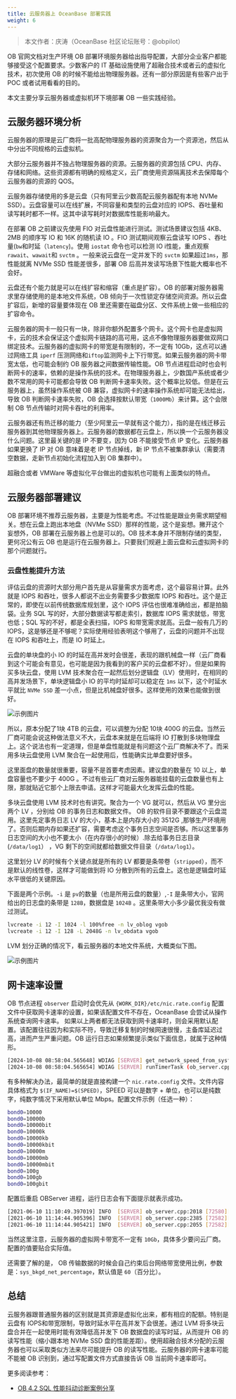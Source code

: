```yaml
---
title: 云服务器上 OceanBase 部署实践
weight: 6
---
```

> 本文作者：庆涛（OceanBase 社区论坛账号：@obpilot）

OB 官网文档对生产环境 OB 部署环境服务器给出指导配置，大部分企业客户都能够接受这个配置要求。少数客户的 IT 基础设施使用了超融合技术或者云的虚拟化技术，初次使用 OB 的时候不能给出物理服务器。还有一部分原因是有些客户出于 POC 或者试用看看的目的。

本文主要分享云服务器或虚拟机环下境部署 OB 一些实践经验。

## 云服务器环境分析
云服务器的原理是云厂商将一批高配物理服务器的资源聚合为一个资源池，然后从中分出不同规格的云虚拟机。

大部分云服务器并不独占物理服务器的资源。云服务器的资源包括 CPU、内存、存储和网络。这些资源都有明确的规格定义，云厂商使用资源隔离技术去保障每个云服务器的资源的 QOS。

云服务器存储使用的多是云盘（只有阿里云少数高配云服务器配有本地 NVMe SSD）。云盘容量可以在线扩展，不同容量和类型的云盘对应的 IOPS、吞吐量和读写耗时都不一样。这其中读写耗时对数据库性能影响最大。

在部署 OB 之前建议先使用 FIO 对云盘性能进行测试。测试场景建议包括 4KB、2MB 的顺序写 IO 和 16K 的随机读 IO 。FIO 测试期间观察云盘读写 IOPS 、吞吐量(`bw`和时延（`latency`)。使用 `iostat` 命令也可以检测 IO i性能，重点观察 `rawait`、`wawait`和 `svctm` 。一般来说云盘在一定并发下的 `svctm` 如果超过`1ms`，那性能就离 NVMe SSD 性能差很多，部署 OB 后高并发读写场景下性能大概率也不会好。

云盘还有个能力就是可以在线扩容和缩容（重点是扩容）。OB 的部署对服务器需求里存储使用的是本地文件系统，OB 倾向于一次性锁定存储空间资源。所以云盘扩容后，新增的容量要体现在 OB 里还需要在磁盘分区、文件系统上做一些相应的扩容命令。

云服务器的网卡一般只有一块，除非你额外配置多个网卡。这个网卡也是虚拟网卡，云的技术会保证这个虚拟网卡链路的高可用，这点不像物理服务器要做双网口绑定技术。云服务器的虚拟网卡的带宽是有限制的，不一定有 10Gb，这点可以通过网络工具 `iperf` 压测网络和`iftop`监测网卡上下行带宽。如果云服务器的网卡带宽太低，也可能会制约 OB 服务器之间数据传输性能。OB 节点进程启动时也会判断网卡的速率，依赖的是操作系统的技术。在物理服务器上，少数国产系统或者少数不常用的网卡可能都会导致 OB 判断网卡速率失败。这个概率比较低。但是在云服务器上，虽然操作系统被 OB 兼容，虚拟网卡的速率操作系统却可能无法给出，导致 OB 判断网卡速率失败，OB 会选择按默认带宽（`1000Mb`）来计算。这个会限制 OB 节点传输时对网卡吞吐的利用率。

云服务器还有热迁移的能力（至少阿里云一早就有这个能力），指的是在线迁移云服务器到其他物理服务器上。云服务器的数据都在云盘上，所以换一个云服务器没什么问题。这里最关键的是 IP 不要变，因为 OB 不能接受节点 IP 变化。云服务器如果更换了 IP 对 OB 意味着是老 IP 节点掉线，新 IP 节点不被集群承认（需要清空数据，走新节点初始化流程加入到 OB 集群中）。

超融合或者 VMWare 等虚拟化平台做出的虚拟机也可能有上面类似的特点。

## 云服务器部署建议
OB 部署环境不推荐云服务器，主要是为性能考虑。不过性能是跟业务需求期望相关。想在云盘上跑出本地盘（NVMe SSD）那样的性能，这个是妄想。撇开这个妄想外，OB 部署在云服务器上也是可以的。OB 技术本身并不限制存储的类型，更何况公有云 OB 也是运行在云服务器上。只要我们规避上面云盘和云虚拟网卡的那个问题就行。

### 云盘性能提升方法
评估云盘的资源时大部分用户首先是从容量需求方面考虑，这个最容易计算。此外就是 IOPS 和吞吐，很多人都说不出业务需要多少数据库 IOPS 和吞吐。这个是正常的，即使在以前传统数据库规划里，这个 IOPS 评估也很难准确给出，都是拍脑袋。业务 SQL 写的好，大部分数据读写都走索引，数据库 IOPS 需求就低，带宽也低；SQL 写的不好，都是全表扫描，IOPS 和带宽需求就高。云盘一般有几万的 IOPS，这是够还是不够呢？实际使用经验表明这个够用了，云盘的问题并不出现在 IOPS 和吞吐上，而是 IO 时延上。

云盘的单块盘的小 IO 的时延在高并发时会很差，表现的跟机械盘一样（云厂商看到这个可能会有意见，也可能是因为我看到的客户买的云盘都不好）。但是如果购买多块云盘，使用 LVM 技术聚合在一起然后划分逻辑盘（LV）使用时，在相同的高并发场景下，单块逻辑盘小 IO 的平均时延却可以稳定在 `1ms` 以下，这个时延水平就比 `NVMe SSD` 差一小点，但是比机械盘好很多。这样使用的效果也能做到很好。

![示例图片](/img/user_manual/operation_and_maintenance/zh-CN/user_practice_co-construction/06_cloud_server_deployment/001.png)

所以，原本分配了1块 4TB 的云盘，可以调整为分配 10块 400G 的云盘。当然云厂商可能会说这种做法意义不大，云盘本来就是在后端将 IO 打散到多块物理盘上。这个说法也有一定道理，但是单盘性能就是有问题这个云厂商解决不了。而采用多块云盘使用 LVM 聚合在一起使用后，性能确实比单盘要好很多。

这里面盘的数量就很重要，容量不是首要考虑因素。建议盘的数量在 10 以上，单盘容量也不要少于 400G 。不过有些云厂商对云服务器能挂载的云盘数量也有上限，那就贴近它那个上限去申请。这样才可能最大化发挥云盘的性能。

多块云盘使用 LVM 技术时也有讲究。聚合为一个 VG 就可以，然后从 VG 里分出两个 LV ，分别给 OB 的事务日志和数据文件。 OB 的软件目录不要跟这个云盘混用。这里先定事务日志 LV 的大小，基本上是内存大小的 3512G ,那够生产环境用了。否则后期内存如果还扩容，需要考虑这个事务日志空间是否够。所以这里事务日志空间的大小也不要太小（在内存很小的时候）.除去给事务日志目录(`/data/log1`） ，VG 剩下的空间就都给数据文件目录（`/data/log1`）。

这里划分 LV 的时候有个关键点就是所有的 LV 都要是条带卷（`stripped`），而不是默认的线性卷，这样才可能做到将 IO 分散到所有的云盘上。这也是逻辑盘时延水平很低的关键原因。

下面是两个示例。`-i` 是 `pv`的数量（也是所用云盘的数量）,`-I` 是条带大小，官网给出的日志盘的条带是 `128B`，数据盘是 `1024B` 。这里条带大小多少最优我没有做过测试。

```bash
lvcreate -i 12 -I 1024 -l 100%free -n lv_oblog vgob
lvcreate -i 12 -I 128 -L 2048G -n lv_obdata vgob
```

LVM 划分正确的情况下，看云服务器的本地文件系统，大概类似下图。

![示例图片](/img/user_manual/operation_and_maintenance/zh-CN/user_practice_co-construction/06_cloud_server_deployment/002.png)

## 网卡速率设置
OB 节点进程 `observer` 启动时会优先从 `{WORK_DIR}/etc/nic.rate.config` 配置文件中获取网卡速率的设置，如果该配置文件不存在，OceanBase 会尝试从操作系统查询网卡速率。 如果以上两者都无法获取到网卡速率时，则会采用默认配置。该配置往往因为和实际不符，导致迁移复制的时候网速很慢，主备库延迟过高，进而产生严重问题。OB 运行日志如果频繁提示类似下面信息，就属于这种情形。

```bash
[2024-10-08 08:58:04.565648] WDIAG [SERVER] get_network_speed_from_sysfs (ob_server.cpp:2692) [3760825][ServerGTimer][T0][Y0-0000000000000000-0-0] [lt=4][errcode=-4000] cannot get Ethernet speed, use default(tmp_ret=0, devname=“lo”)
[2024-10-08 08:58:04.565654] WDIAG [SERVER] runTimerTask (ob_server.cpp:3214) [3760825][ServerGTimer][T0][Y0-0000000000000000-0-0] [lt=5][errcode=-4000] ObRefreshNetworkSpeedTask reload bandwidth throttle limit failed(ret=-4000, ret=“OB_ERROR”)
```

有多种解决办法，最简单的就是直接构建一个 `nic.rate.config` 文件。文件内容具体格式为 `$(IF_NAME)=$(SPEED)`，SPEED 可以是数字 + 单位，也可以是纯数字，纯数字情况下采用默认单位 Mbps。配置文件示例（任选一种）：

```bash
bond0=10000
bond0=10000b
bond0=10000bit
bond0=10000k
bond0=10000kb
bond0=10000kbit
bond0=10000m
bond0=10000mb
bond0=10000mbit
bond0=100g
bond0=100gb
bond0=100gbit
```

配置后重启 OBServer 进程，运行日志会有下面提示就表示成功。

```bash
[2021-06-10 11:10:49.397019] INFO  [SERVER] ob_server.cpp:2018 [72580][0][Y0-0000000000000000-0-0] [lt=8] [dc=0] succeed to init_bandwidth_throttle(sys_bkgd_net_percentage_=60, network_speed=1310720000, rate=786432000):
[2021-06-10 11:14:44.905396] INFO  [SERVER] ob_server.cpp:2385 [72582][0][Y0-0000000000000000-0-0] [lt=11] [dc=0] network speed changed(from=1310720000, to=1048576000)
[2021-06-10 11:14:44.905421] INFO  [SERVER] ob_server.cpp:2055 [72582][0][Y0-0000000000000000-0-0] [lt=3] [dc=0] succeed to reload_bandwidth_throttle_limit(old_percentage=60, new_percentage=60, network_speed=1048576000, rate=629145600)
```

当然这里注意，云服务器的虚拟网卡带宽不一定有 `10Gb`，具体多少要问云厂商。配置的值要贴合实际值。

还需要了解的是， OB 传输数据的时候会自己约束后台网络带宽使用比例，参数是：`sys_bkgd_net_percentage`，默认值是 `60`（百分比）。

## 总结
云服务器跟普通服务器的区别就是其资源是虚拟化出来，都有相应的配额。特别是云盘有 IOPS和带宽限制，导致时延水平在高并发下会很差。通过 LVM 将多块云盘合并在一起使用时能有效降低高并发下 OB 数据盘的读写时延，从而提升 OB 的读写性能（缩小跟本地 NVMe SSD 盘的性能差距）。使用超融合技术分配的云服务器也可以采取类似方法来尽可能提升 OB 的读写性能。云服务器的网卡速率可能不能被 OB 识别到，通过写配置文件方式直接告诉 OB 当前网卡速率即可。

更多阅读参考：

- [OB 4.2 SQL 性能抖动诊断案例分享](https://mp.weixin.qq.com/s/wT_qrEHqgOx1SHFpGy9K6g)